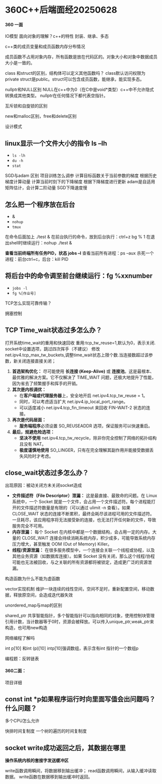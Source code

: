 # 360C++后端面经20250628

#### 360 一面

IO模型
面向对象的理解？c++的特性
封装、继承、多态

c++类的成员变量和成员函数内存分布情况

成员函数不占用对象内存，所有函数是放在代码区的。对象大小和对象中数据成员大小是一致的。

class 和struct的区别，结构体可以定义其他函数吗？
class默认访问权限为private
struct是public。struct可以包含成员函数，能继承，能实现多态。

nullptr和NULL区别
NULL在c++中为0（在C中是void*类型）c++中不允许隐式转换成其他类型。
nullptr在任何情况下都代表空指针。

互斥锁和自旋锁的区别

new和malloc区别，free和delete区别

设计模式

## linux显示一个文件大小的指令 ls –lh

+ `ls -lh`
+ `du -h`
+ `stat`



SGD与adam 区别 项目训练怎么调参
计算目标函数关于当前参数的梯度
根据历史梯度计算动量
计算当前时刻下的下降梯度
根据下降梯度进行更新
adam是自适用矩阵估计，会计算二阶动量
SGD下降速度慢

## 怎么把一个程序放在后台

+ &
+ `nohup`
+ `tmux`



在命令后面加上 ./test &
在前台执行的命令，放到后台执行：ctrl+z bg % 1
在退出shell时继续运行：nohup ./test &



**查看当前终端所有任务PID，状态 jobs –l**
查看当前所有进程：ps –aux
杀死一个进程：前台ctrl+c，后台：kill PID

## 将后台中的命令调至前台继续运行：fg %xxnumber

+ `jobs -l`
+ `fg %[作业号]`



TCP怎么实现可靠传输？

拥塞控制

## TCP Time_wait状态过多怎么办？
打开系统time_wait的重用和快速回收
重用:tcp_tw_reuse=1,默认为0，表示关闭.
socket中设置选项，跳过四次挥手（不建议）
修改net.ipv4.tcp_max_tw_buckets,调整time_wait状态上限个数.当连接数超过该参数，新关闭连接直接关闭；



1. **首选架构优化：** 尽可能使用 **长连接 (Keep-Alive)** 或 **连接池**。这是最根本、最优雅的解决方案。它不仅解决了 TIME_WAIT 问题，还极大地提升了性能，因为省去了频繁握手和挥手的开销。
2. **其次是内核调优：**
   - 在**客户端或代理服务器**上，安全地开启 net.ipv4.tcp_tw_reuse = 1。
   - 同时，可以考虑适当扩大 net.ipv4.ip_local_port_range。
   - 可以适度减小 net.ipv4.tcp_fin_timeout 来回收 FIN-WAIT-2 状态的连接。
3. **再次是代码层面：**
   - **服务端程序**必须设置 SO_REUSEADDR 选项，保证服务可以快速重启。
4. **最后，规避危险选项：**
   - **坚决不使用** net.ipv4.tcp_tw_recycle，除非你完全控制了网络的拓扑结构且没有 NAT。
   - **极度谨慎地使用** SO_LINGER，只有在完全理解其副作用并能接受数据丢失风险时才考虑。



## close_wait状态过多怎么办？
出现原因：被动关闭方未关闭socket造成

- **文件描述符（File Descriptor）泄漏：** 这是最直接、最致命的问题。在 Linux 系统中，一个 Socket 就是一个文件，会占用一个文件描述符。每个进程能打开的文件描述符数量是有限的（可以通过 ulimit -n 查看）。如果 CLOSE_WAIT 状态的连接不断累积，最终会耗尽该进程可用的文件描述符。一旦耗尽，该应用程序将无法接受新的连接，也无法打开任何新的文件，导致服务完全不可用。
- **内存泄漏：** 每个 Socket 在内核中都是一个数据结构，会占用一定的内存。大量的 CLOSE_WAIT 连接会持续消耗系统内存，积少成多，可能导致系统内存压力增大，甚至触发 OOM (Out of Memory) Killer。
- **线程/资源泄漏：** 在很多服务模型中，一个连接会关联一个线程或协程，以及其他业务资源（如数据库连接）。如果 Socket 没有关闭，那么这个线程/协程可能也无法被回收，与之关联的所有资源都将被锁定，造成更广泛的资源泄漏。



构造函数为什么不能为虚函数

vector实现机制
维护一块连续的线性空间，空间不足时，重新配置空间，移动数据，释放原空间，会造成迭代器失效

unordered_map与map的区别

shared_ptr
共享智能指针，多个智能指针可以指向相同的对象，使用控制块管理引用计数，当计数器等于0时，资源会被释放。可以传入unique_ptr,weak_ptr来构造，也可用new构造

网络编程了解吗

int p[10] 和int (p)[10] intp[10]强调数组，表示含有int 指针的一个数组p

编程题：反转链表

#### 360二面：

项目详细

## const int *p如果程序运行时向里面写值会出问题吗？什么问题？





多个CPU怎么允许



快排时间复制度 一个树的遍历的时间复制度



## socket write成功返回之后，其数据在哪里

**操作系统内核的套接字发送缓冲区**

write函数调用瞬间，将数据移到输出缓冲； read函数调用瞬间，从输入缓冲读取数据。 write函数在数据移到输出缓冲时返回。